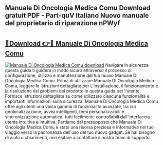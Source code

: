 ## Manuale Di Oncologia Medica Comu Download gratuit PDF - Part-quV Italiano Nuovo manuale del proprietario di riparazione nPWyf

# <h2><a href="http://dfdh1hs.blite.top/?on=Manuale+Di+Oncologia+Medica+Comu">🔗Download 👉🔴 Manuale Di Oncologia Medica Comu</a></h2>

[![Manuale Di Oncologia Medica Comu download](https://i.imgur.com/lujVjoI.png)](http://dfdh1hs.blite.top/?on=Manuale+Di+Oncologia+Medica+Comu)
Navigare in sicurezza questa guida ti guiderà in modo sicuro attraverso il processo di configurazione, utilizzo e manutenzione del tuo nuovo Manuale Di Oncologia Medica Comu. Prima di utilizzare Manuale Di Oncologia Medica Comu, leggere le istruzioni dettagliate per L'installazione, il funzionamento e la risoluzione dei problemi del prodotto in questa guida per l'utente. Fornisce istruzioni dettagliate su come utilizzare ciascuna funzionalità e importanti informazioni sulla sicurezza. Manuale Di Oncologia Medica Comu offre agli utenti una vasta gamma di funzionalità avanzate, tra cui geolocalizzazione, avvisi intelligenti, temi personalizzabili e sincronizzazione automatica, tutti facilmente controllabili dall'interfaccia utente intuitiva e intuitiva. Partiamo dal presupposto che Manuale Di Oncologia Medica Comu è stata una risorsa preziosa e Informativa nel tuo viaggio verso la padronanza dell'uso del tuo nuovo gadget. Se hai bisogno di aiuto o chiarimenti, non esitare a contattare il nostro team di supporto.
